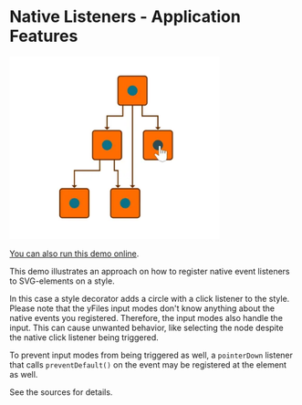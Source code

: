 <!--
 //////////////////////////////////////////////////////////////////////////////
 // @license
 // This file is part of yFiles for HTML.
 // Use is subject to license terms.
 //
 // Copyright (c) by yWorks GmbH, Vor dem Kreuzberg 28,
 // 72070 Tuebingen, Germany. All rights reserved.
 //
 //////////////////////////////////////////////////////////////////////////////
-->
# Native Listeners - Application Features

<img src="../../../doc/demo-thumbnails/native-listeners.webp" alt="demo-thumbnail" height="320"/>

[You can also run this demo online](https://www.yworks.com/demos/application-features/native-listeners/).

This demo illustrates an approach on how to register native event listeners to SVG-elements on a style.

In this case a style decorator adds a circle with a click listener to the style. Please note that the yFiles input modes don't know anything about the native events you registered. Therefore, the input modes also handle the input. This can cause unwanted behavior, like selecting the node despite the native click listener being triggered.

To prevent input modes from being triggered as well, a `pointerDown` listener that calls `preventDefault()` on the event may be registered at the element as well.

See the sources for details.
